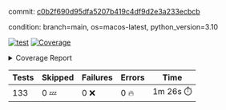 commit: [c0b2f690d95dfa5207b419c4df9d2e3a233ecbcb](https://github.com/rcmdnk/homebrew-file/tree/c0b2f690d95dfa5207b419c4df9d2e3a233ecbcb)

condition: branch=main, os=macos-latest, python_version=3.10

[![test](https://github.com/rcmdnk/homebrew-file/actions/workflows/test.yml/badge.svg)](https://github.com/rcmdnk/homebrew-file/actions/runs/14922367132)
<a href="https://github.com/rcmdnk/homebrew-file/blob/c0b2f690d95dfa5207b419c4df9d2e3a233ecbcb/README.md"><img alt="Coverage" src="https://img.shields.io/badge/Coverage-0%25-red.svg" /></a><details><summary>Coverage Report </summary><table><tr><th>File</th><th>Stmts</th><th>Miss</th><th>Cover</th><th>Missing</th></tr><tbody><tr><td colspan="5"><b>src/brew_file</b></td></tr><tr><td>&nbsp; &nbsp;<a href="https://github.com/rcmdnk/homebrew-file/blob/c0b2f690d95dfa5207b419c4df9d2e3a233ecbcb/src/brew_file/__init__.py">\_\_init\_\_.py</a></td><td>3</td><td>3</td><td>0%</td><td><a href="https://github.com/rcmdnk/homebrew-file/blob/c0b2f690d95dfa5207b419c4df9d2e3a233ecbcb/src/brew_file/__init__.py#L1-L4">1&ndash;4</a></td></tr><tr><td>&nbsp; &nbsp;<a href="https://github.com/rcmdnk/homebrew-file/blob/c0b2f690d95dfa5207b419c4df9d2e3a233ecbcb/src/brew_file/brew_file.py">brew_file.py</a></td><td>1288</td><td>1288</td><td>0%</td><td><a href="https://github.com/rcmdnk/homebrew-file/blob/c0b2f690d95dfa5207b419c4df9d2e3a233ecbcb/src/brew_file/brew_file.py#L1-L2416">1&ndash;2416</a></td></tr><tr><td>&nbsp; &nbsp;<a href="https://github.com/rcmdnk/homebrew-file/blob/c0b2f690d95dfa5207b419c4df9d2e3a233ecbcb/src/brew_file/brew_helper.py">brew_helper.py</a></td><td>244</td><td>244</td><td>0%</td><td><a href="https://github.com/rcmdnk/homebrew-file/blob/c0b2f690d95dfa5207b419c4df9d2e3a233ecbcb/src/brew_file/brew_helper.py#L1-L414">1&ndash;414</a></td></tr><tr><td>&nbsp; &nbsp;<a href="https://github.com/rcmdnk/homebrew-file/blob/c0b2f690d95dfa5207b419c4df9d2e3a233ecbcb/src/brew_file/brew_info.py">brew_info.py</a></td><td>425</td><td>425</td><td>0%</td><td><a href="https://github.com/rcmdnk/homebrew-file/blob/c0b2f690d95dfa5207b419c4df9d2e3a233ecbcb/src/brew_file/brew_info.py#L1-L636">1&ndash;636</a></td></tr><tr><td>&nbsp; &nbsp;<a href="https://github.com/rcmdnk/homebrew-file/blob/c0b2f690d95dfa5207b419c4df9d2e3a233ecbcb/src/brew_file/info.py">info.py</a></td><td>11</td><td>11</td><td>0%</td><td><a href="https://github.com/rcmdnk/homebrew-file/blob/c0b2f690d95dfa5207b419c4df9d2e3a233ecbcb/src/brew_file/info.py#L1-L17">1&ndash;17</a></td></tr><tr><td>&nbsp; &nbsp;<a href="https://github.com/rcmdnk/homebrew-file/blob/c0b2f690d95dfa5207b419c4df9d2e3a233ecbcb/src/brew_file/main.py">main.py</a></td><td>170</td><td>170</td><td>0%</td><td><a href="https://github.com/rcmdnk/homebrew-file/blob/c0b2f690d95dfa5207b419c4df9d2e3a233ecbcb/src/brew_file/main.py#L1-L702">1&ndash;702</a></td></tr><tr><td>&nbsp; &nbsp;<a href="https://github.com/rcmdnk/homebrew-file/blob/c0b2f690d95dfa5207b419c4df9d2e3a233ecbcb/src/brew_file/utils.py">utils.py</a></td><td>70</td><td>70</td><td>0%</td><td><a href="https://github.com/rcmdnk/homebrew-file/blob/c0b2f690d95dfa5207b419c4df9d2e3a233ecbcb/src/brew_file/utils.py#L1-L134">1&ndash;134</a></td></tr><tr><td><b>TOTAL</b></td><td><b>2211</b></td><td><b>2211</b></td><td><b>0%</b></td><td>&nbsp;</td></tr></tbody></table></details>

| Tests | Skipped | Failures | Errors | Time |
| ----- | ------- | -------- | -------- | ------------------ |
| 133 | 0 :zzz: | 0 :x: | 0 :fire: | 1m 26s :stopwatch: |

